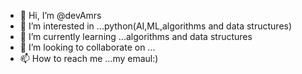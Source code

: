 - 👋 Hi, I’m @devAmrs
- 👀 I’m interested in ...python(AI,ML,algorithms and data structures)
- 🌱 I’m currently learning ...algorithms and data structures
- 💞️ I’m looking to collaborate on ...
- 📫 How to reach me ...my emaul:)

<!---
devAmrs/devAmrs is a ✨ special ✨ repository because its `README.md` (this file) appears on your GitHub profile.
You can click the Preview link to take a look at your changes.
--->
